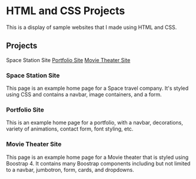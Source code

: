 # HTML and CSS Projects
This is a display of sample websites that I made using HTML and CSS.
## Projects
Space Station Site 
[Portfolio Site](https://ahmed-ghafoori.github.io/Portfolio/)
[Movie Theater Site](https://github.com/Ahmed-Ghafoori/AOLwork/blob/main/CSSassignment.html)
### Space Station Site
This page is an example home page for a Space travel company. It's styled using CSS and contains a navbar, image containers, and a form.
### Portfolio Site
This is an example home page for a portfolio, with a navbar, decorations, variety of animations, contact form, font styling, etc.
### Movie Theater Site
This page is an example home page for a Movie theater that is styled using Boostrap 4. It contains many Boostrap components including but not limited to a navbar, jumbotron, form, cards, and dropdowns.
